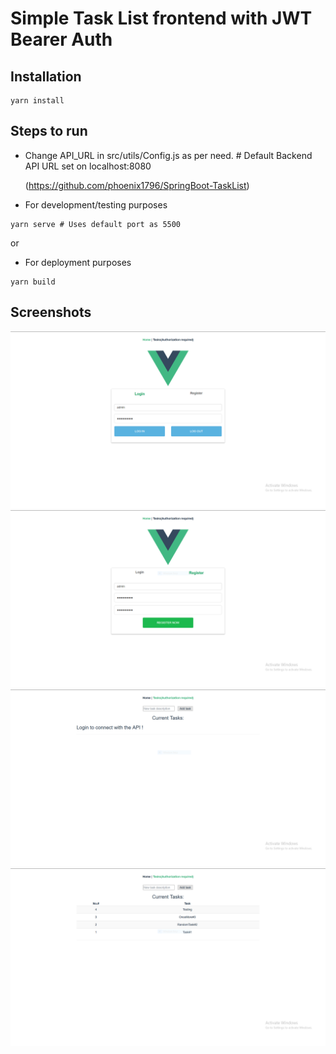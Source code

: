# Simple Task List frontend with JWT Bearer Auth

## Installation

```
yarn install
```

## Steps to run

* Change API_URL in src/utils/Config.js as per need. # Default Backend API URL set on localhost:8080

  (https://github.com/phoenix1796/SpringBoot-TaskList)

* For development/testing purposes

```
yarn serve # Uses default port as 5500
```

or

* For deployment purposes

```
yarn build
```

## Screenshots

![Login Screen](/screenshots/login.png?raw=true 'Login Screen')
![Register Screen](/screenshots/register.png?raw=true 'Register Screen')
![Tasks_NoAuth](/screenshots/Tasks.png?raw=true 'Tasks without Authorization')
![Tasks_WithAuth](/screenshots/Tasks_auth.png?raw=true 'Tasks with proper Authorization')
